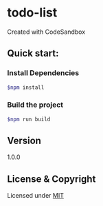 # todo-list
Created with CodeSandbox

## Quick start:
### Install Dependencies
```sh
$npm install 
```

### Build the project
```sh
$npm run build
```

## Version

1.0.0

## License & Copyright
Licensed under [MIT](LICENSE)
